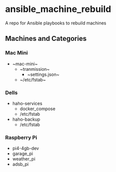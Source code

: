 # ansible_machine_rebuild
A repo for Ansible playbooks to rebuild machines

## Machines and Categories

### Mac Mini
+ ~mac-mini~
    + ~tranmission~
        + ~settings.json~
    + ~/etc/fstab~

### Dells
+ haho-services
    + docker_compose
    + /etc/fstab
+ haho-backup
    + /etc/fstab

### Raspberry Pi
+ pi4-4gb-dev
+ garage_pi
+ weather_pi
+ adsb_pi

